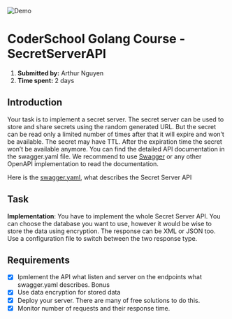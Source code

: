 ![Demo](http://g.recordit.co/cgOreIqQDu.gif)
# CoderSchool Golang Course - SecretServerAPI

1. **Submitted by:** Arthur Nguyen
2. **Time spent:** 2 days

## Introduction

Your task is to implement a secret server. The secret server can be used to store and share secrets using the random generated URL. But the secret can be read only a limited number of times after that it will expire and won’t be available. The secret may have TTL. After the expiration time the secret won’t be available anymore. You can find the detailed API documentation in the swagger.yaml file. We recommend to use [Swagger](https://editor.swagger.io/) or any other OpenAPI implementation to read the documentation.

Here is the [swagger.yaml](https://gist.github.com/olivernadj/76abe003e4979ce36c3857318ab4f904), what describes the Secret Server API

## Task
**Implementation**: You have to implement the whole Secret Server API. You can choose the database you want to use, however it would be wise to store the data using encryption. The response can be XML or JSON too. Use a configuration file to switch between the two response type.

## Requirements
* [x] Ipmlement the API what listen and server on the endpoints what swagger.yaml describes.
Bonus
* [x] Use data encryption for stored data
* [x] Deploy your server. There are many of free solutions to do this.
* [x] Monitor number of requests and their response time.
